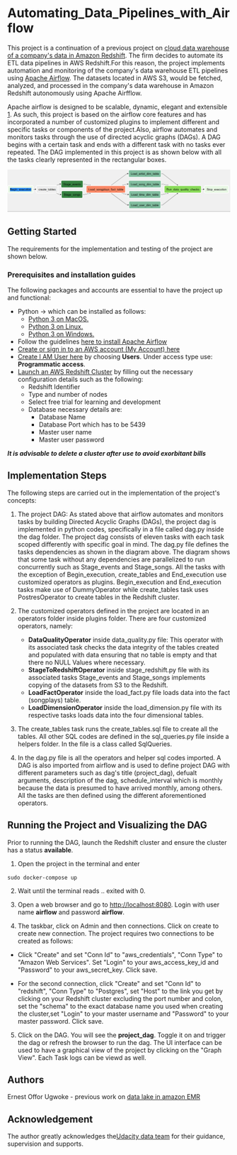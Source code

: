 # Automating_Data_Pipelines_with_Airflow

This project is a continuation of a previous project on [cloud data warehouse of a company's data in Amazon Redshift](https://gitlab.com/offor20/aws_cloud_data_warehouse). The firm decides to automate its ETL data pipelines in AWS Redshift.For this reason, the project implements automation and monitoring of the company's data warehouse ETL pipelines using [Apache Airflow](https://airflow.apache.org/). The datasets located in AWS S3, would be fetched, analyzed, and processed in the company's data warehouse in Amazon Redshift autonomously using Apache Airfflow. 

Apache airflow is designed to be scalable, dynamic, elegant and extensible [1](https://airflow.apache.org/). As such, this project is based on the airflow core features and has incorporated a number of customized plugins to implement different and specific tasks or components of the project.Also, airflow automates and monitors tasks through the use of directed acyclic graphs (DAGs). A DAG begins with a certain task and ends with a different task with no tasks ever repeated. The DAG implemented in this project is as shown below with all the tasks clearly represented in the rectangular boxes. 

![Project DAG](/images/dag3.png)


## Getting Started
The requirements for the implementation and testing of the project are shown below.
### Prerequisites and installation guides
The following packages and accounts are essential to have the project up and functional:
* Python -> which can be installed as follows:
    * [Python 3 on MacOS.](https://docs.python-guide.org/starting/install3/osx/#install3-osx)
    * [Python 3 on Linux.](https://docs.python-guide.org/starting/install3/linux/#install3-linux)
    * [Python 3 on Windows.](https://docs.python-guide.org/starting/install3/win/#install3-windows)
* Follow the guidelines [here to install Apache Airflow](https://airflow.apache.org/docs/apache-airflow/stable/start/index.html)
* [Create or sign in to an AWS account (My Account) here](https://aws.amazon.com/premiumsupport/knowledge-center/create-and-activate-aws-account/)
* [Create I AM User here](https://console.aws.amazon.com/iam/) by choosing **Users**. Under access type use: **Programmatic access**.
* [Launch an AWS Redshift Cluster](https://console.aws.amazon.com/redshift/) by filling out the necessary configuration details such as the following:
    * Redshift Identifier
    * Type and number of nodes
    * Select free trial for learning and development
    * Database necessary details are:
        * Database Name
        * Database Port which has to be 5439
        * Master user name
        * Master user password

***It is advisable to delete a cluster after use to avoid exorbitant bills*** 

## Implementation Steps
The following steps are carried out in the implementation of the project's concepts:

1. The project DAG: As stated above that airflow automates and monitors tasks by building Directed Acyclic Graphs (DAGs), the project dag is implemented in python codes, specifically in a file called dag.py inside the dag folder. The project dag consists of eleven tasks with each task scoped differently with specific goal in mind. The dag.py file defines the tasks dependencies as shown in the diagram above. The diagram shows that some task without any dependencies are parallelized to run concurrently such as Stage_events and Stage_songs. All the tasks with the exception of Begin_execution, create_tables and End_execution use customized operators as plugins. Begin_execution and End_execution tasks make use of DummyOperator while create_tables task uses PostresOperator to create tables in the Redshift cluster.
1. The customized operators defined in the project are located in an operators folder inside plugins folder. There are four customized operators, namely: 
    * **DataQualityOperator** inside data_quality.py file: This operator with its associated task checks the data integrity of the tables created and populated with data ensuring that no table is empty and that there no NULL Values where necessary.
    * **StageToRedshiftOperator** inside stage_redshift.py file with its associated tasks Stage_events and Stage_songs implements copying of the datasets from S3 to the Redshift.
    * **LoadFactOperator** inside the load_fact.py file loads data into the fact (songplays) table.
    * **LoadDimensionOperator** inside the load_dimension.py file with its respective tasks loads data into the four dimensional tables. 
1. The create_tables task runs the create_tables.sql file to create all the tables. All other SQL codes are defined in the sql_queries.py file inside a helpers folder. In the file is a class called SqlQueries. 

1. In the dag.py file is all the operators and helper sql codes imported. A DAG is also imported from airflow and is used to define project DAG with different parameters such as dag's title (project_dag), defualt arguments, description of the dag, schedule_interval which is monthly because the data is presumed to have arrived monthly, among others. All the tasks are then defined using the different aforementioned operators.  

## Running the Project and Visualizing the DAG
Prior to running the DAG, launch the Redshift cluster and ensure the cluster has a status **available**. 

1. Open the project in the terminal and enter
```
sudo docker-compose up

``` 
2. Wait until the terminal reads .. exited with 0.

3. Open a web browser and go to [http://localhost:8080](http://localhost:8080). Login with user name **airflow** and password **airflow**.
4. The taskbar, click on Admin and then connections. Click on create to create new connection. The project requires two connections to be created as follows:

*  Click "Create" and set "Conn Id" to "aws_credentials", "Conn Type" to "Amazon Web Services". Set "Login" to your aws_access_key_id and "Password" to your aws_secret_key. Click save. 

* For the second connection, click "Create" and set "Conn Id" to "redshift", "Conn Type" to "Postgres", set "Host" to the link you get by clicking on your Redshift cluster excluding the port number and colon, set the "schema" to the exact database name you used when creating the cluster,set "Login" to your master username and "Password" to your master password. Click save. 

5.  Click on the DAG. You will see the **project_dag**. Toggle it on and trigger the dag or refresh the browser to run the dag. The UI interface can be used to have a graphical view of the project by clicking on the "Graph View". Each Task logs can be viewd as well. 

## Authors
Ernest Offor Ugwoke - previous work on [data lake in amazon EMR ](https://gitlab.com/offor20/data_lake_in_aws_emr)

## Acknowledgement
The author greatly acknowledges the[Udacity data team](www.udacity.com) for their guidance, supervision and supports.

